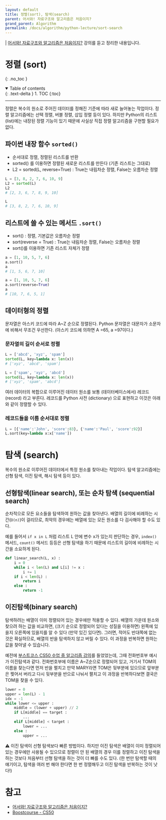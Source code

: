 ```yaml
---
layout: default
title: 정렬(sort), 탐색(search)
parent: 어서와! 자료구조와 알고리즘은 처음이지?
grand_parent: Algorithm
permalink: /docs/algorithm/python-lecture/sort-search
---
```


| [어서와! 자료구조와 알고리즘은 처음이지?](https://programmers.co.kr/learn/courses/57) 강의를 듣고 정리한 내용입니다.

# 정렬 (sort)

{: .no_toc }

<details open markdown="block">
  <summary>
    Table of contents
  </summary>
  {: .text-delta }
1. TOC
{:toc}
</details>

---

정렬은 복수의 원소로 주어진 데이터를 정해진 기준에 따라 새로 늘어놓는 작업이다. 정렬 알고리즘에는 선택 정렬, 버블 정렬, 삽입 정렬 등이 있다. 하지만 Python의 리스트(list)에는 내장된 정렬 기능이 있기 때문에 사실상 직접 정렬 알고리즘을 구현할 필요가 없다.

## 파이썬 내장 함수 `sorted()`

- 순서대로 정렬, 정렬된 리스트를 반환
- sorted() 를 이용하면 정렬된 새로운 리스트를 만든다 (기존 리스트는 그대로)
- L2 = sorted(L, reverse=True) : True는 내림차순 정렬, False는 오름차순 정렬

```python
L = [3, 8, 2, 7, 6, 10, 9]
L2 = sorted(L)
L2
# [2, 3, 6, 7, 8, 9, 10]

L
# [3, 8, 2, 7, 6, 10, 9]
```

## 리스트에 쓸 수 있는 메서드 `.sort()`

- sort() : 정렬, 기본값은 오름차순 정렬
- sort(reverse = True) : True는 내림차순 정렬, False는 오름차순 정렬
- sort()를 이용하면 기존 리스트 자체가 정렬

```python
a = [1, 10, 5, 7, 6]
a.sort()
a
# [1, 5, 6, 7, 10]

a = [1, 10, 5, 7, 6]
a.sort(reverse=True)
a
# [10, 7, 6, 5, 1]
```

## 데이터형의 정렬

문자열은 아스키 코드에 따라 A~Z 순으로 정렬된다. Python 문자열은 대문자가 소문자에 비해서 무조건 우선한다. (아스키 코드에 의하면 A =65, a =97이다.)

### 문자열의 길이 순서로 정렬

```python
L = ['abcd', 'xyz', 'spam']
sorted(L, key=lambda x: len(x))
# ['xyz', 'abcd', 'spam']

L = ['spam', 'xyz', 'abcd']
sorted(L, key=lambda x: len(x))
# ['xyz', 'spam', 'abcd']
```

여러 데이터의 복합으로 이루어진 데이터 원소를 보통 (데이터베이스에서) 레코드 (record) 라고 부른다. 레코드를 Python 사전 (dictionary) 으로 표현하고 이것은 아래와 같이 정렬할 수 있다.

### 레코드들을 이름 순서대로 정렬

```python
L = [{'name':'John', 'score':83}, {'name':'Paul', 'score':92}]
L.sort(key=lambda x:x['name'])
```

# 탐색 (search)

복수의 원소로 이루어진 데이터에서 특정 원소를 찾아내는 작업이다. 탐색 알고리즘에는 선형 탐색, 이진 탐색, 해시 탐색 등이 있다.

## 선형탐색(linear search), 또는 순차 탐색 (sequential search)

순차적으로 모든 요소들을 탐색하여 원하는 값을 찾아낸다. 배열의 길이에 비례하는 시간(`O(n)`)이 걸리므로, 최악의 경우에는 배열에 있는 모든 원소를 다 검사해야 할 수도 있다.

예를 들어서 `if x in L` 처럼 리스트 L 안에 변수 x가 있는지 판단하는 경우, `index()` 메서드, `count()` 메서드 등등은 선형 탐색을 하기 때문에 리스트의 길이에 비례하는 시간을 소요하게 된다.

```python
def linear_search(L, x) :
	i = 0
	while i < len(L) and L[i] != x :
		i += 1
	if i < len(L) :
		return i
	else :
		return -1
```

## 이진탐색(binary search)

탐색하려는 배열이 이미 정렬되어 있는 경우에만 적용할 수 있다. 배열의 가운데 원소와 찾으려 하는 값을 비교하면, (크기 순으로 정렬되어 있다는 성질을 이용하면) 왼쪽에 있을지 오른쪽에 있을지를 알 수 있다 (만약 있긴 있다면). 그러면, 적어도 반대쪽에 없는 것은 확실하므로, 배열의 반을 탐색하지 않고 버릴 수 있다. 이 과정을 반복하면 원하는 값을 찾아낼 수 있습니다.

예전에 [부스트코스 CS50 수업 중 알고리즘 강의](https://www.boostcourse.org/cs112/lecture/118999)를 들었었는데, 그때 전화번호부 예시가 이진탐색과 같다. 전화번호부에 이름은 A~Z순으로 정렬되어 있고, 거기서 TOM의 이름을 찾는다면 먼저 반을 펼치고 만약 MARY라면 TOM은 뒷부분에 있으므로 앞부분은 찢어서 버리고 다시 뒷부분을 반으로 나눠서 펼치고 이 과정을 반복하다보면 결국은 TOM을 찾을 수 있다.

```python
lower = 0
upper = len(L) - 1
idx = -1
while lower <= upper :
	middle = (lower + upper) // 2
	if L[middle] == target :
		...
	elif L[middle] < target :
		lower = ...
	else :
		upper = ...
```

⚠️ 이진 탐색이 선형 탐색보다 빠른 방법이다. 하지만 이진 탐색은 배열이 이미 정렬되어 있는 경우에만 사용될 수 있으므로 정렬이 안 된 배열의 경우 이를 정렬하고 이진 탐색을 하는 것보다 처음부터 선형 탐색을 하는 것이 더 빠를 수도 있다. (한 번만 탐색할 때의 얘기이고, 탐색을 여러 번 해야 한다면 한 번 정렬해두고 이진 탐색을 반복하는 것이 낫다!)

# 참고

- [어서와! 자료구조와 알고리즘은 처음이지?](https://programmers.co.kr/learn/courses/57)
- [Boostcourse - CS50](https://www.boostcourse.org/cs112/lecture/118999)
